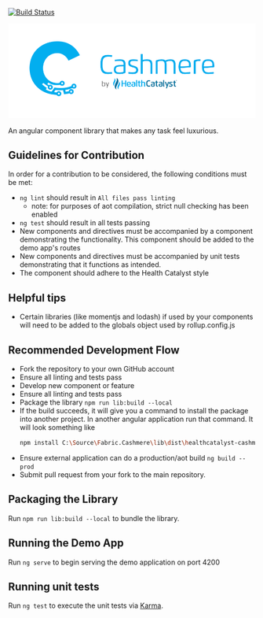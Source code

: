[![Build Status](https://travis-ci.org/HealthCatalyst/Fabric.Cashmere.svg?branch=master)](https://travis-ci.org/HealthCatalyst/Fabric.Cashmere)

![Cashmere Banner](https://raw.githubusercontent.com/HealthCatalyst/Fabric.Cashmere/master/CashmereBanner.png)

An angular component library that makes any task feel luxurious.

## Guidelines for Contribution

In order for a contribution to be considered, the following conditions must be met:

* `ng lint` should result in `All files pass linting`
    * note: for purposes of aot compilation, strict null checking has been enabled
* `ng test` should result in all tests passing
*  New components and directives must be accompanied by a component demonstrating the functionality. This component should be added to the demo app's routes
* New components and directives must be accompanied by unit tests demonstrating that it functions as intended.
* The component should adhere to the Health Catalyst style

## Helpful tips

* Certain libraries (like momentjs and lodash) if used by your components will need to be added to the globals object used by rollup.config.js

## Recommended Development Flow
* Fork the repository to your own GitHub account
* Ensure all linting and tests pass
* Develop new component or feature
* Ensure all linting and tests pass
* Package the library `npm run lib:build --local`
* If the build succeeds, it will give you a command to install the package into another project.
    In another angular application run that command.  It will look something like
    ```bash
    npm install C:\Source\Fabric.Cashmere\lib\dist\healthcatalyst-cashmere-0.0.2.tgz
    ```
* Ensure external application can do a production/aot build `ng build --prod`
* Submit pull request from your fork to the main repository.

## Packaging the Library

Run `npm run lib:build --local` to bundle the library.

## Running the Demo App

Run `ng serve` to begin serving the demo application on port 4200

## Running unit tests

Run `ng test` to execute the unit tests via [Karma](https://karma-runner.github.io).
